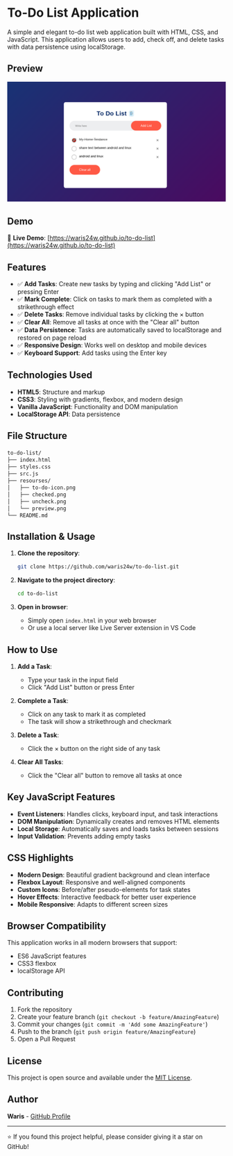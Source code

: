 # To-Do List Application

A simple and elegant to-do list web application built with HTML, CSS, and JavaScript. This application allows users to add, check off, and delete tasks with data persistence using localStorage.

## Preview

<img src='resourses/preview.png'>

## Demo

🔗 **Live Demo**: [https://waris24w.github.io/to-do-list](https://waris24w.github.io/to-do-list)

## Features

- ✅ **Add Tasks**: Create new tasks by typing and clicking "Add List" or pressing Enter
- ✅ **Mark Complete**: Click on tasks to mark them as completed with a strikethrough effect
- ✅ **Delete Tasks**: Remove individual tasks by clicking the × button
- ✅ **Clear All**: Remove all tasks at once with the "Clear all" button
- ✅ **Data Persistence**: Tasks are automatically saved to localStorage and restored on page reload
- ✅ **Responsive Design**: Works well on desktop and mobile devices
- ✅ **Keyboard Support**: Add tasks using the Enter key

## Technologies Used

- **HTML5**: Structure and markup
- **CSS3**: Styling with gradients, flexbox, and modern design
- **Vanilla JavaScript**: Functionality and DOM manipulation
- **LocalStorage API**: Data persistence

## File Structure

```
to-do-list/
├── index.html         
├── styles.css          
├── src.js            
├── resourses/       
│   ├── to-do-icon.png
│   ├── checked.png   
│   ├── uncheck.png   
│   └── preview.png   
└── README.md         
```

## Installation & Usage

1. **Clone the repository**:
   ```bash
   git clone https://github.com/waris24w/to-do-list.git
   ```

2. **Navigate to the project directory**:
   ```bash
   cd to-do-list
   ```

3. **Open in browser**:
   - Simply open `index.html` in your web browser
   - Or use a local server like Live Server extension in VS Code

## How to Use

1. **Add a Task**: 
   - Type your task in the input field
   - Click "Add List" button or press Enter

2. **Complete a Task**: 
   - Click on any task to mark it as completed
   - The task will show a strikethrough and checkmark

3. **Delete a Task**: 
   - Click the × button on the right side of any task

4. **Clear All Tasks**: 
   - Click the "Clear all" button to remove all tasks at once

## Key JavaScript Features

- **Event Listeners**: Handles clicks, keyboard input, and task interactions
- **DOM Manipulation**: Dynamically creates and removes HTML elements
- **Local Storage**: Automatically saves and loads tasks between sessions
- **Input Validation**: Prevents adding empty tasks

## CSS Highlights

- **Modern Design**: Beautiful gradient background and clean interface
- **Flexbox Layout**: Responsive and well-aligned components
- **Custom Icons**: Before/after pseudo-elements for task states
- **Hover Effects**: Interactive feedback for better user experience
- **Mobile Responsive**: Adapts to different screen sizes

## Browser Compatibility

This application works in all modern browsers that support:
- ES6 JavaScript features
- CSS3 flexbox
- localStorage API

## Contributing

1. Fork the repository
2. Create your feature branch (`git checkout -b feature/AmazingFeature`)
3. Commit your changes (`git commit -m 'Add some AmazingFeature'`)
4. Push to the branch (`git push origin feature/AmazingFeature`)
5. Open a Pull Request

## License

This project is open source and available under the [MIT License](LICENSE).

## Author

**Waris** - [GitHub Profile](https://github.com/waris24w)

---

⭐ If you found this project helpful, please consider giving it a star on GitHub!
